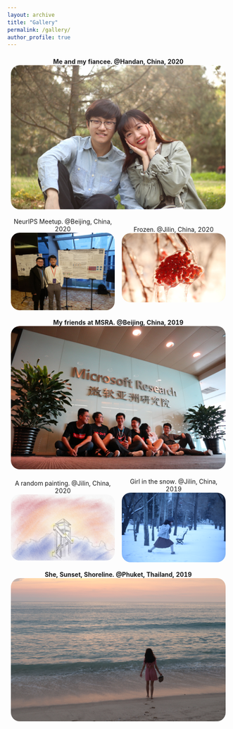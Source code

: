 ```yaml
---
layout: archive
title: "Gallery"
permalink: /gallery/
author_profile: true
---
```


<table style="width:100%;border:0px;border-spacing:0px;border-collapse:separate;margin-right:0;margin-left:0;font-size:1.0em;">
  <tr>
    <th colspan="2" style="padding:8px;width:100%;vertical-align:middle;horizontal-align:middle;border:none;">
    <center>Me and my fiancee. @Handan, China, 2020</center>
      <a href="/images/me-and-fiancee.jpg">
      <img src='/images/me-and-fiancee.jpg' style="border-radius:20px;">
      </a>
    </th>
  </tr>
  <tr>
    <td style="padding:8px;width:50%;vertical-align:middle;horizontal-align:middle;border:none;">
    <center>NeurIPS Meetup. @Beijing, China, 2020</center>
      <a href="/images/neurips-2020-meetup.jpg">
      <img src='/images/neurips-2020-meetup.jpg' style="border-radius:20px;">
      </a>
    </td>
    <td style="padding:8px;width:50%;vertical-align:middle;horizontal-align:middle;border:none;">
    <center>Frozen. @Jilin, China, 2020</center>
      <a href="/images/IMG_0075.JPG">
      <img src='/images/IMG_0075.JPG' style="border-radius:20px;">
      </a>
    </td>
  </tr>
  <tr>
    <th colspan="2" style="padding:8px;width:100%;vertical-align:middle;horizontal-align:middle;border:none;">
    <center>My friends at MSRA. @Beijing, China, 2019</center>
      <a href="/images/msra-leeks.jpg">
      <img src='/images/msra-leeks.jpg' style="border-radius:20px;">
      </a>
    </th>
  </tr>
  <tr>
    <td style="padding:8px;width:50%;vertical-align:middle;horizontal-align:middle;border:none;">
    <center>A random painting. @Jilin, China, 2020</center>
      <a href="/images/random-painting.jpg">
      <img src='/images/random-painting.jpg' style="border-radius:20px;">
      </a>
    </td>
    <td style="padding:8px;width:50%;vertical-align:middle;horizontal-align:middle;border:none;">
    <center>Girl in the snow. @Jilin, China, 2019</center>
      <a href="/images/IMG_0021.JPG">
      <img src='/images/IMG_0021.JPG' style="border-radius:20px;">
      </a>
    </td>
  </tr>  
  <tr>
    <th colspan="2" style="padding:8px;width:100%;vertical-align:middle;horizontal-align:middle;border:none;">
    <center>She, Sunset, Shoreline. @Phuket, Thailand, 2019</center>
      <a href="/images/IMG_0145.JPG">
      <img src='/images/IMG_0145.JPG' style="border-radius:20px;">
      </a>
    </th>
  </tr>
</table>


<!-- <center>Me and my fiancee. @Handan, China, 2020</center>

[![me](/images/me-and-fiancee.jpg)](/images/me-and-fiancee.jpg) -->

<!-- <center>NeurIPS Meetup. @Beijing, China, 2020</center>

[![me](/images/neurips-2020-meetup.jpg)](/images/neurips-2020-meetup.jpg) -->

<!-- <center>Frozen. @Jilin, China, 2020</center>

[![me](/images/IMG_0075.jpg)](/images/IMG_0075.jpg) -->

<!-- <center>A random painting. @Jilin, China, 2020</center> -->

<!-- [![me](/images/random-painting.jpg)](/images/random-painting.jpg) -->

<!-- <center>My friends at MSRA. @Beijing, China, 2019</center>

[![me](/images/msra-leeks.jpg)](/images/msra-leeks.jpg) -->

<!-- <center>She's in the snow. @Jilin, China, 2019</center>

[![me](/images/IMG_0021.jpg)](/images/IMG_0021.jpg) -->
<!-- [![me](/images/IMG_0080.jpg)](/images/IMG_0080.jpg) -->

<!-- <center>Island. @Phuket, Thailand, 2019</center>

[![me](/images/IMG_0145.jpg)](/images/IMG_0145.jpg) -->
<!-- [![me](/images/IMG_0364.jpg)](/images/IMG_0364.jpg) -->
<!-- [![me](/images/IMG_0511.jpg)](/images/IMG_0511.jpg) -->
